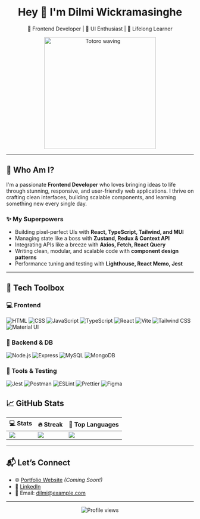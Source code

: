 <h1 align="center">Hey 👋 I'm Dilmi Wickramasinghe</h1>
<p align="center">
  🚀 Frontend Developer | 🎨 UI Enthusiast | 🧠 Lifelong Learner
</p>

<p align="center">
  <img src="https://media.giphy.com/media/3o7abKhOpu0NwenH3O/giphy.gif" alt="Totoro waving" width="300"/>
</p>


---

## 🧠 Who Am I?

I'm a passionate **Frontend Developer** who loves bringing ideas to life through stunning, responsive, and user-friendly web applications. I thrive on crafting clean interfaces, building scalable components, and learning something new every single day.

### ✨ My Superpowers
- Building pixel-perfect UIs with **React, TypeScript, Tailwind, and MUI**
- Managing state like a boss with **Zustand, Redux & Context API**
- Integrating APIs like a breeze with **Axios, Fetch, React Query**
- Writing clean, modular, and scalable code with **component design patterns**
- Performance tuning and testing with **Lighthouse, React Memo, Jest**

---

## 🧰 Tech Toolbox

### 💻 Frontend
![HTML](https://img.shields.io/badge/-HTML5-E34F26?style=flat-square&logo=html5&logoColor=white)
![CSS](https://img.shields.io/badge/-CSS3-1572B6?style=flat-square&logo=css3)
![JavaScript](https://img.shields.io/badge/-JavaScript-F7DF1E?style=flat-square&logo=javascript&logoColor=000)
![TypeScript](https://img.shields.io/badge/-TypeScript-007ACC?style=flat-square&logo=typescript&logoColor=white)
![React](https://img.shields.io/badge/-React-61DAFB?style=flat-square&logo=react&logoColor=black)
![Vite](https://img.shields.io/badge/-Vite-646CFF?style=flat-square&logo=vite&logoColor=white)
![Tailwind CSS](https://img.shields.io/badge/-Tailwind%20CSS-38B2AC?style=flat-square&logo=tailwind-css&logoColor=white)
![Material UI](https://img.shields.io/badge/-MUI-0081CB?style=flat-square&logo=mui&logoColor=white)

### 🧱 Backend & DB
![Node.js](https://img.shields.io/badge/-Node.js-339933?style=flat-square&logo=node.js&logoColor=white)
![Express](https://img.shields.io/badge/-Express-000000?style=flat-square&logo=express&logoColor=white)
![MySQL](https://img.shields.io/badge/-MySQL-4479A1?style=flat-square&logo=mysql&logoColor=white)
![MongoDB](https://img.shields.io/badge/-MongoDB-4EA94B?style=flat-square&logo=mongodb&logoColor=white)

### 🧪 Tools & Testing
![Jest](https://img.shields.io/badge/-Jest-C21325?style=flat-square&logo=jest&logoColor=white)
![Postman](https://img.shields.io/badge/-Postman-FF6C37?style=flat-square&logo=postman&logoColor=white)
![ESLint](https://img.shields.io/badge/-ESLint-4B32C3?style=flat-square&logo=eslint&logoColor=white)
![Prettier](https://img.shields.io/badge/-Prettier-F7B93E?style=flat-square&logo=prettier&logoColor=black)
![Figma](https://img.shields.io/badge/-Figma-F24E1E?style=flat-square&logo=figma&logoColor=white)

## 📈 GitHub Stats

| 💻 Stats | 🔥 Streak | 🧠 Top Languages |
|----------|----------|-----------------|
| ![](https://github-readme-stats.vercel.app/api?username=99dilmimaleesha&theme=tokyonight&show_icons=true&count_private=true) | ![](https://github-readme-streak-stats.herokuapp.com/?user=99dilmimaleesha&theme=tokyonight) | ![](https://github-readme-stats.vercel.app/api/top-langs/?username=99dilmimaleesha&theme=tokyonight&layout=compact) |

---

## 📬 Let’s Connect

- 🌐 [Portfolio Website](https://your-portfolio-site.com) *(Coming Soon!)*
- 💼 [LinkedIn](https://linkedin.com/in/your-link)
- 📧 Email: dilmi@example.com

---

<p align="center">
  <img src="https://komarev.com/ghpvc/?username=99dilmimaleesha&style=flat-square&color=blue" alt="Profile views" />
</p>





<!-- Made with ❤️ by Dilmi -->


